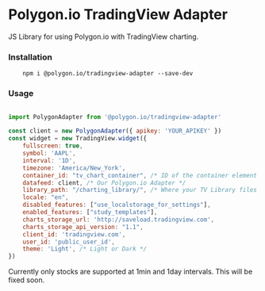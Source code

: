# Polygon.io TradingView Adapter
JS Library for using Polygon.io with TradingView charting.

### Installation

		npm i @polygon.io/tradingview-adapter --save-dev

### Usage

```javascript

import PolygonAdapter from '@polygon.io/tradingview-adapter'

const client = new PolygonAdapter({ apikey: 'YOUR_APIKEY' })
const widget = new TradingView.widget({
	fullscreen: true,
	symbol: 'AAPL',
	interval: '1D',
	timezone: 'America/New_York',
	container_id: "tv_chart_container", /* ID of the container element */
	datafeed: client, /* Our Polygon.io Adapter */
	library_path: "/charting_library/", /* Where your TV Library files reside */
	locale: "en",
	disabled_features: ["use_localstorage_for_settings"],
	enabled_features: ["study_templates"],
	charts_storage_url: 'http://saveload.tradingview.com',
	charts_storage_api_version: "1.1",
	client_id: 'tradingview.com',
	user_id: 'public_user_id',
	theme: 'Light', /* Light or Dark */
})

```

Currently only stocks are supported at 1min and 1day intervals. This will be fixed soon.